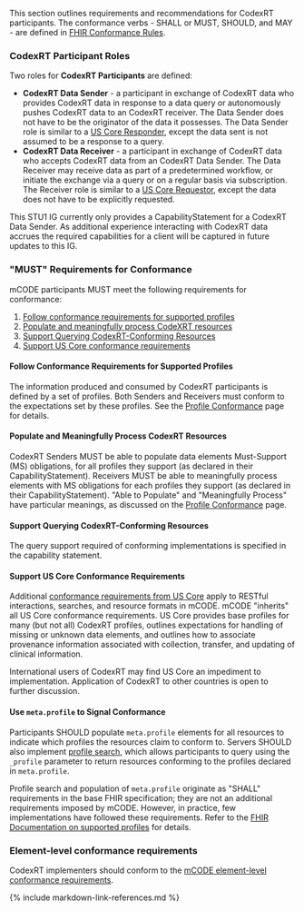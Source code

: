
This section outlines requirements and recommendations for CodexRT participants. The conformance verbs - SHALL or MUST, SHOULD, and MAY - are defined in [FHIR Conformance Rules](https://hl7.org/fhir/R4/conformance-rules.html).

### CodexRT Participant Roles

Two roles for **CodexRT Participants** are defined:

* **CodexRT Data Sender** - a participant in exchange of CodexRT data who provides CodexRT data in response to a data query or autonomously pushes CodexRT data to an CodexRT receiver. The Data Sender does not have to be the originator of the data it possesses. The Data Sender role is similar to a [US Core Responder](https://www.hl7.org/fhir/us/core/#us-core-actors), except the data sent is not assumed to be a response to a query.
* **CodexRT Data Receiver** - a participant in exchange of CodexRT data who accepts CodexRT data from an CodexRT Data Sender. The Data Receiver may receive data as part of a predetermined workflow, or initiate the exchange via a query or on a regular basis via subscription. The Receiver role is similar to a [US Core Requestor](https://www.hl7.org/fhir/us/core/#us-core-actors), except the data does not have to be explicitly requested.

This STU1 IG currently only provides a CapabilityStatement for a CodexRT Data Sender.   As additional experience interacting with CodexRT data accrues the required capabilities for a client will be captured in future updates to this IG.

### "MUST" Requirements for Conformance

mCODE participants MUST meet the following requirements for conformance:

1. [Follow conformance requirements for supported profiles](#follow-conformance-requirements-for-supported-profiles)
1. [Populate and meaningfully process CodeXRT resources](#populate-and-meaningfully-process-mcode-resources)
1. [Support Querying CodexRT-Conforming Resources](#support-querying-codexrt-conforming-resources)
1. [Support US Core conformance requirements](#support-us-core-conformance-requirements)

#### Follow Conformance Requirements for Supported Profiles

The information produced and consumed by CodexRT participants is defined by a set of profiles. Both Senders and Receivers must conform to the expectations set by these profiles. See the [Profile Conformance](conformance-profiles.html) page for details.

#### Populate and Meaningfully Process CodexRT Resources

CodexRT Senders MUST be able to populate data elements Must-Support (MS) obligations, for all profiles they support (as declared in their CapabilityStatement). Receivers MUST be able to meaningfully process elements with MS obligations for each profiles they support (as declared in their CapabilityStatement). "Able to Populate" and "Meaningfully Process" have particular meanings, as discussed on the [Profile Conformance](conformance-profiles.html) page.

#### Support Querying CodexRT-Conforming Resources

The query support required of conforming implementations is specified in the capability statement.


#### Support US Core Conformance Requirements

Additional [conformance requirements from US Core](https://hl7.org/fhir/us/core/general-requirements.html) apply to RESTful interactions, searches, and resource formats in mCODE. mCODE "inherits" all US Core conformance requirements. US Core provides base profiles for many (but not all) CodexRT profiles, outlines expectations for handling of missing or unknown data elements, and outlines how to associate provenance information associated with collection, transfer, and updating of clinical information.

International users of CodexRT may find US Core an impediment to implementation. Application of CodexRT to other countries is open to further discussion.

#### Use `meta.profile` to Signal Conformance

Participants SHOULD populate `meta.profile` elements for all resources to indicate which profiles the resources claim to conform to. Servers SHOULD also implement [profile search](https://www.hl7.org/fhir/search.html#profile), which allows participants to query using the `_profile` parameter to return resources conforming to the profiles declared in `meta.profile`.

Profile search and population of `meta.profile` originate as "SHALL" requirements in the base FHIR specification; they are not an additional requirements imposed by mCODE. However, in practice, few implementations have followed these requirements. Refer to the [FHIR Documentation on supported profiles](https://www.hl7.org/fhir/profiling.html#CapabilityStatement.rest.resource.supportedProfile) for details.

### Element-level conformance requirements
CodexRT implementers should conform to the [mCODE element-level conformance requirements](https://hl7.org/fhir/us/mcode/STU2.1/conformance-profiles.html#element-level-conformance-expectations).

{% include markdown-link-references.md %}
